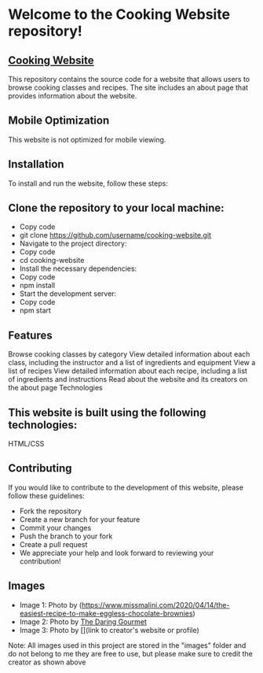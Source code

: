 # Welcome to the Cooking Website repository!

## [Cooking Website](https://aditishelke.github.io/Cooking-Website/)
This repository contains the source code for a website that allows users to browse cooking classes and recipes. The site includes an about page that provides information about the website.

## Mobile Optimization

This website is not optimized for mobile viewing.

## Installation
To install and run the website, follow these steps:

## Clone the repository to your local machine:
- Copy code
- git clone https://github.com/username/cooking-website.git
- Navigate to the project directory:
- Copy code
- cd cooking-website
- Install the necessary dependencies:
- Copy code
- npm install
- Start the development server:
- Copy code
- npm start

## Features
Browse cooking classes by category
View detailed information about each class, including the instructor and a list of ingredients and equipment
View a list of recipes
View detailed information about each recipe, including a list of ingredients and instructions
Read about the website and its creators on the about page
Technologies

## This website is built using the following technologies:

HTML/CSS

## Contributing
If you would like to contribute to the development of this website, please follow these guidelines:

- Fork the repository
- Create a new branch for your feature
- Commit your changes
- Push the branch to your fork
- Create a pull request
- We appreciate your help and look forward to reviewing your contribution!

## Images

- Image 1: Photo by (https://www.missmalini.com/2020/04/14/the-easiest-recipe-to-make-eggless-chocolate-brownies)
- Image 2: Photo by [The Daring Gourmet](https://www.daringgourmet.com/homemade-teriyaki-sauce/)
- Image 3: Photo by [](link to creator's website or profile)

Note: All images used in this project are stored in the "images" folder and do not belong to me they are free to use, but please make sure to credit the creator as shown above 


